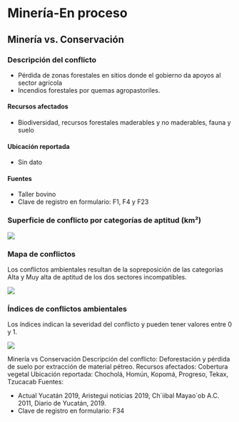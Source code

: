 # Minería-En proceso

## Minería **vs.** Conservación

### Descripción del conflicto

- Pérdida de zonas forestales en sitios donde el gobierno da apoyos al sector agrícola
- Incendios forestales por quemas agropastoriles.


#### Recursos afectados

* Biodiversidad, recursos forestales maderables y no maderables, fauna y suelo


#### Ubicación reportada

- Sin dato


#### Fuentes

- Taller bovino
- Clave de registro en formulario: F1, F4 y F23


### Superficie de conflicto por categorías de aptitud (km²)

![](/recursos/conflictos/.png)


### Mapa de conflictos

Los conflictos ambientales resultan de la sopreposición de las categorías Alta y Muy alta de aptitud de los dos sectores incompatibles.

![](/recursos/conflictos/.png)


### Índices de conflictos ambientales

Los índices indican la severidad del conflicto y pueden tener valores entre 0 y 1.

![](/recursos/conflictos/.png)


Minería vs Conservación
Descripción del conflicto:
Deforestación y pérdida de suelo por extracción de material pétreo.
Recursos afectados:
Cobertura vegetal
Ubicación reportada:
Chocholá, Homún, Kopomá, Progreso, Tekax, Tzucacab
Fuentes:
- Actual Yucatán 2019, Aristegui noticias 2019, Ch´iibal Mayao´ob A.C. 2011, Diario de Yucatán, 2019.
- Clave de registro en formulario: F34
